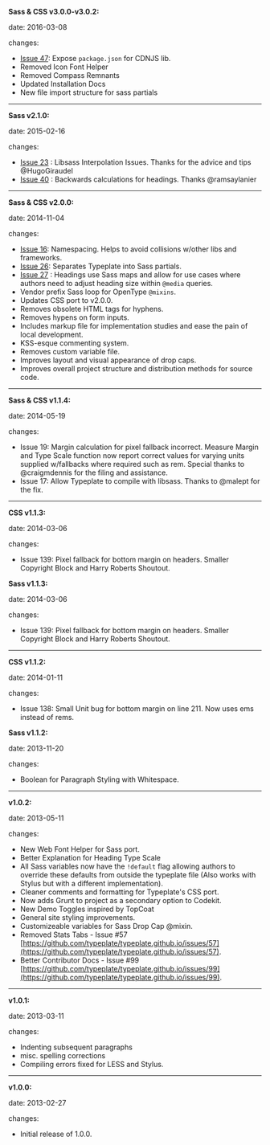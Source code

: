 **Sass & CSS v3.0.0-v3.0.2:**

   date: 2016-03-08

   changes:

   - [Issue 47](https://github.com/typeplate/starter-kit/issues/47): Expose ``package.json`` for CDNJS lib.
   - Removed Icon Font Helper
   - Removed Compass Remnants
   - Updated Installation Docs
   - New file import structure for sass partials

-------

**Sass v2.1.0:**

   date: 2015-02-16

   changes:

   - [Issue 23](https://github.com/typeplate/starter-kit/issues/23) : Libsass Interpolation Issues. Thanks for the advice and tips @HugoGiraudel
   - [Issue 40](https://github.com/typeplate/starter-kit/issues/40) : Backwards calculations for headings. Thanks @ramsaylanier

-------

**Sass & CSS v2.0.0:**

   date: 2014-11-04

   changes:

   - [Issue 16](https://github.com/typeplate/starter-kit/issues/16): Namespacing. Helps to avoid collisions w/other libs and frameworks.
   - [Issue 26](https://github.com/typeplate/starter-kit/issues/26): Separates Typeplate into Sass partials.
   - [Issue 27](https://github.com/typeplate/starter-kit/issues/27) : Headings use Sass maps and allow for use cases where authors need to adjust heading size within ``@media`` queries.
   - Vendor prefix Sass loop for OpenType ``@mixins``.
   - Updates CSS port to v2.0.0.
   - Removes obsolete HTML tags for hyphens.
   - Removes hypens on form inputs.
   - Includes markup file for implementation studies and ease the pain of local development.
   - KSS-esque commenting system.
   - Removes custom variable file.
   - Improves layout and visual appearance of drop caps.
   - Improves overall project structure and distribution methods for source code.

-------

**Sass & CSS v1.1.4:**

   date: 2014-05-19

   changes:

   - Issue 19: Margin calculation for pixel fallback incorrect. Measure Margin and Type Scale function now report correct values for varying units supplied w/fallbacks where required such as rem. Special thanks to @craigmdennis for the filing and assistance.
   - Issue 17: Allow Typeplate to compile with libsass. Thanks to @malept for the fix.

-------

**CSS v1.1.3:**

   date: 2014-03-06

   changes:

   - Issue 139: Pixel fallback for bottom margin on headers. Smaller Copyright Block and Harry Roberts Shoutout.

**Sass v1.1.3:**

   date: 2014-03-06

   changes:

   - Issue 139: Pixel fallback for bottom margin on headers. Smaller Copyright Block and Harry Roberts Shoutout.

-------


**CSS v1.1.2:**

   date: 2014-01-11

   changes:

   - Issue 138: Small Unit bug for bottom margin on line 211. Now uses ems instead of rems.

**Sass v1.1.2:**

   date: 2013-11-20

   changes:

   - Boolean for Paragraph Styling with Whitespace.

-------

**v1.0.2:**

   date: 2013-05-11

   changes:

   - New Web Font Helper for Sass port.
   - Better Explanation for Heading Type Scale
   - All Sass variables now have the ``!default`` flag allowing authors to override these defaults from outside the typeplate file (Also works with Stylus but with a different implementation).
   - Cleaner comments and formatting for Typeplate's CSS port.
   - Now adds Grunt to project as a secondary option to Codekit.
   - New Demo Toggles inspired by TopCoat
   - General site styling improvements.
   - Customizeable variables for Sass Drop Cap @mixin.
   - Removed Stats Tabs - Issue #57 [https://github.com/typeplate/typeplate.github.io/issues/57](https://github.com/typeplate/typeplate.github.io/issues/57).
   - Better Contributor Docs - Issue #99 [https://github.com/typeplate/typeplate.github.io/issues/99](https://github.com/typeplate/typeplate.github.io/issues/99).

-------

**v1.0.1:**

  date: 2013-03-11

  changes:

   - Indenting subsequent paragraphs
   - misc. spelling corrections
   - Compiling errors fixed for LESS and Stylus.

-------

**v1.0.0:**

  date: 2013-02-27

  changes:

   - Initial release of 1.0.0.
